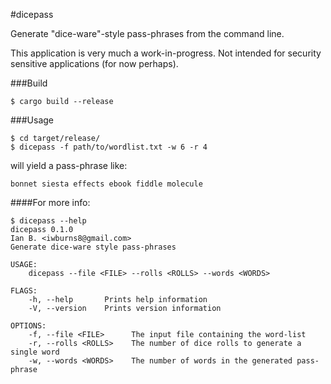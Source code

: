 #dicepass

Generate "dice-ware"-style pass-phrases from the command line.

This application is very much a work-in-progress.  Not intended for
security sensitive applications (for now perhaps).

###Build
```text
$ cargo build --release
```

###Usage
```text
$ cd target/release/
$ dicepass -f path/to/wordlist.txt -w 6 -r 4
```
will yield a pass-phrase like:
```text
bonnet siesta effects ebook fiddle molecule
```

####For more info:
```text
$ dicepass --help
dicepass 0.1.0
Ian B. <iwburns8@gmail.com>
Generate dice-ware style pass-phrases

USAGE:
    dicepass --file <FILE> --rolls <ROLLS> --words <WORDS>

FLAGS:
    -h, --help       Prints help information
    -V, --version    Prints version information

OPTIONS:
    -f, --file <FILE>      The input file containing the word-list
    -r, --rolls <ROLLS>    The number of dice rolls to generate a single word
    -w, --words <WORDS>    The number of words in the generated pass-phrase
```
